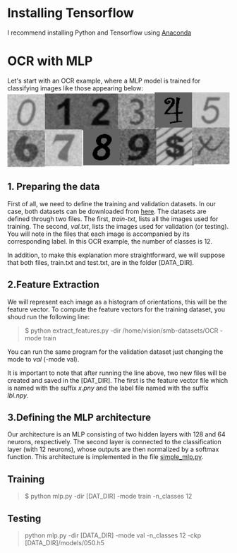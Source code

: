 # Installing Tensorflow
I recommend installing Python and Tensorflow using [Anaconda](https://docs.anaconda.com/anaconda/user-guide/tasks/tensorflow/)
# OCR with MLP 
Let's start with an OCR example, where a MLP model is trained for classifying images like those appearing below:
![alt text](ocr.png)
## 1. Preparing the data
First of all, we need to define the training and validation datasets. In our case, both datasets can be downloaded from [here](https://www.dropbox.com/s/9sz9gu14wektmqu/OCR-12.zip). 
The datasets are defined through two files. The first, *train-txt*, lists all the images used for training. 
The second, *val.txt*, lists the images used for validation (or testing). You will note in the files that each image is accompanied by its corresponding label.
In this OCR example, the number of classes is 12. 

In addition, to make this explanation more straightforward, we will suppose that both files, train.txt and test.txt, are in the folder [DATA_DIR].


## 2.Feature Extraction
We will represent each image as a histogram of orientations, this will be the feature vector. To compute the feature vectors for the training dataset, you shoud run the following line:
> $ python extract_features.py -dir /home/vision/smb-datasets/OCR -mode train

You can run the same program for the validation dataset just changing the mode to *val* (-mode val). 

It is important to note that after running the line above, two new files will be created and saved in the [DAT_DIR]. The first is the feature vector file which is named with the suffix *x.pny* and the label file named with the suffix *lbl.npy*.

## 3.Defining the MLP architecture
Our architecture is an MLP consisting of two hidden layers with 128 and 64 neurons, respectively. The second layer is connected to the classification layer (with 12 neurons), whose outputs are then normalized by a softmax function. This architecture is implemented in the file [simple_mlp.py](??).
## Training
> $ python mlp.py -dir [DAT_DIR] -mode train -n_classes 12
## Testing
> python mlp.py -dir [DATA_DIR] -mode val -n_classes 12 -ckp [DATA_DIR]/models/050.h5 


